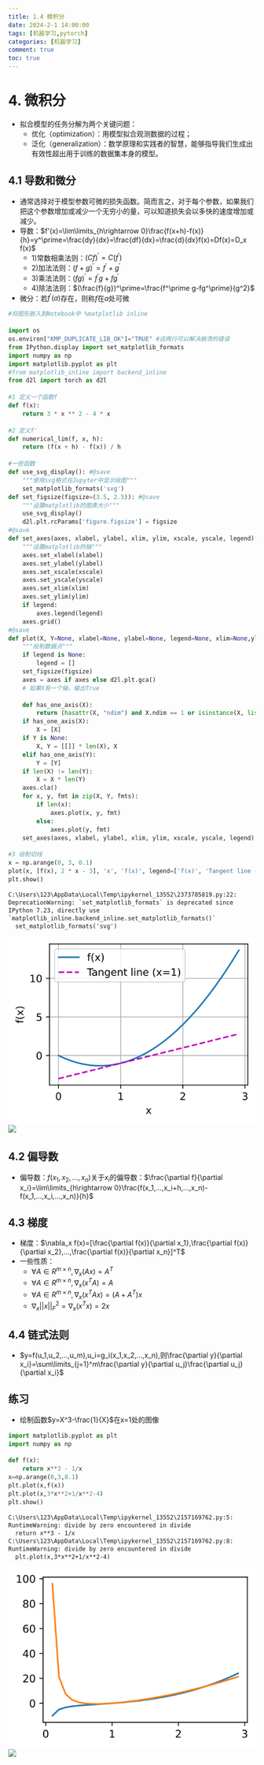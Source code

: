 ```yaml
---
title: 1.4 微积分
date: 2024-2-1 14:00:00
tags: [机器学习,pytorch]
categories: [机器学习]
comment: true
toc: true
---
```

#  
<!--more-->
# 4. 微积分
- 拟合模型的任务分解为两个关键问题：
    - 优化（optimization）：用模型拟合观测数据的过程；
    - 泛化（generalization）：数学原理和实践者的智慧，能够指导我们生成出有效性超出用于训练的数据集本身的模型。
## 4.1 导数和微分
- 通常选择对于模型参数可微的损失函数。简而言之，对于每个参数，如果我们把这个参数增加或减少一个无穷小的量，可以知道损失会以多快的速度增加或减少。
- 导数：$f'(x)=\lim\limits_{h\rightarrow 0}\frac{f(x+h)-f(x)}{h}=y^\prime=\frac{dy}{dx}=\frac{df}{dx}=\frac{d}{dx}f(x)=Df(x)=D_x f(x)$
    - 1)常数相乘法则：$(Cf)^\prime=C(f^\prime)$
    - 2)加法法则：$(f+g)^\prime=f^\prime+g^\prime$   
    - 3)乘法法则：$(fg)^\prime=f^\prime g+fg^\prime$
    - 4)除法法则：$(\frac{f}{g})^\prime=\frac{f^\prime g-fg^\prime}{g^2}$ 
- 微分：若$f^\prime(a)$存在，则称$f$在$a$处可微



```python
#将图形嵌入到Notebook中 %matplotlib inline

import os
os.environ["KMP_DUPLICATE_LIB_OK"]="TRUE" #这两行可以解决崩溃的错误
from IPython.display import set_matplotlib_formats
import numpy as np
import matplotlib.pyplot as plt
#from matplotlib_inline import backend_inline
from d2l import torch as d2l

#1 定义一个函数f
def f(x):
    return 3 * x ** 2 - 4 * x

#2 定义f'
def numerical_lim(f, x, h):
    return (f(x + h) - f(x)) / h
    
#一些函数
def use_svg_display(): #@save
    """使用svg格式在Jupyter中显示绘图"""
    set_matplotlib_formats('svg')
def set_figsize(figsize=(3.5, 2.5)): #@save
    """设置matplotlib的图表大小"""
    use_svg_display()
    d2l.plt.rcParams['figure.figsize'] = figsize
#@save
def set_axes(axes, xlabel, ylabel, xlim, ylim, xscale, yscale, legend):
    """设置matplotlib的轴"""
    axes.set_xlabel(xlabel)
    axes.set_ylabel(ylabel)
    axes.set_xscale(xscale)
    axes.set_yscale(yscale)
    axes.set_xlim(xlim)
    axes.set_ylim(ylim)
    if legend:
        axes.legend(legend)
    axes.grid()
#@save
def plot(X, Y=None, xlabel=None, ylabel=None, legend=None, xlim=None,ylim=None, xscale='linear', yscale='linear',fmts=('-', 'm--', 'g-.', 'r:'), figsize=(3.5, 2.5), axes=None):
    """绘制数据点"""
    if legend is None:
        legend = []
    set_figsize(figsize)
    axes = axes if axes else d2l.plt.gca()
    # 如果X有一个轴，输出True

    def has_one_axis(X):
        return (hasattr(X, "ndim") and X.ndim == 1 or isinstance(X, list) and not hasattr(X[0], "__len__"))
    if has_one_axis(X):
        X = [X]
    if Y is None:
        X, Y = [[]] * len(X), X
    elif has_one_axis(Y):
        Y = [Y]
    if len(X) != len(Y):
        X = X * len(Y)
    axes.cla()
    for x, y, fmt in zip(X, Y, fmts):
        if len(x):
            axes.plot(x, y, fmt)
        else:
            axes.plot(y, fmt)
    set_axes(axes, xlabel, ylabel, xlim, ylim, xscale, yscale, legend)

#3 绘制切线
x = np.arange(0, 3, 0.1)
plot(x, [f(x), 2 * x - 3], 'x', 'f(x)', legend=['f(x)', 'Tangent line (x=1)'])
plt.show()
```

    C:\Users\123\AppData\Local\Temp\ipykernel_13552\2373785819.py:22: DeprecationWarning: `set_matplotlib_formats` is deprecated since IPython 7.23, directly use `matplotlib_inline.backend_inline.set_matplotlib_formats()`
      set_matplotlib_formats('svg')
    


    
![svg](4_calculus_files/4_calculus_1_1.svg)
![](img/deeplearning/code/pytorch/1_prepare/4_calculus_1_1.svg)
    


## 4.2 偏导数
- 偏导数：$f(x_1,x_2,...,x_n)$关于$x_i$的偏导数：$\frac{\partial f}{\partial x_i}=\lim\limits_{h\rightarrow 0}\frac{f(x_1,...,x_i+h,...,x_n)-f(x_1,...,x_i,...,x_n)}{h}$

## 4.3 梯度
- 梯度：$\nabla_x f(x)=[\frac{\partial f(x)}{\partial x_1},\frac{\partial f(x)}{\partial x_2},...,\frac{\partial f(x)}{\partial x_n}]^T$
- 一些性质：
    - $\forall A\in R^{m\times n},\nabla_x(Ax)=A^T$
    - $\forall A\in R^{m\times n},\nabla_x(x^TA)=A$
    - $\forall A\in R^{m\times n},\nabla_x(x^TAx)=(A+A^T)x$
    - $\nabla_x||x||_F^2=\nabla_x(x^Tx)=2x$

## 4.4 链式法则
- $y=f(u_1,u_2,...,u_m),u_i=g_i(x_1,x_2,...,x_n),则\frac{\partial y}{\partial x_i}=\sum\limits_{j=1}^m\frac{\partial y}{\partial u_j}\frac{\partial u_j}{\partial x_i}$

## 练习
- 绘制函数$y=X^3-\frac{1}{X}$在x=1处的图像


```python
import matplotlib.pyplot as plt
import numpy as np

def f(x):
    return x**3 - 1/x
x=np.arange(0,3,0.1)
plt.plot(x,f(x))
plt.plot(x,3*x**2+1/x**2-4)
plt.show()
```

    C:\Users\123\AppData\Local\Temp\ipykernel_13552\2157169762.py:5: RuntimeWarning: divide by zero encountered in divide
      return x**3 - 1/x
    C:\Users\123\AppData\Local\Temp\ipykernel_13552\2157169762.py:8: RuntimeWarning: divide by zero encountered in divide
      plt.plot(x,3*x**2+1/x**2-4)
    


    
![svg](4_calculus_files/4_calculus_3_1.svg)
![](img/deeplearning/code/pytorch/1_prepare/4_calculus_3_1.svg)
    

